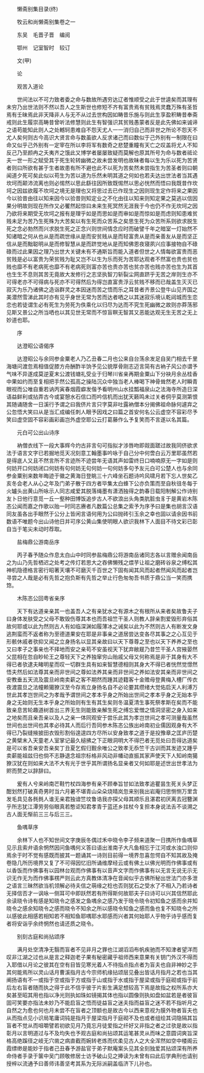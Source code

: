 <!-- { "loadSidebar": true } -->

　　懒斋别集目录(终)

　　牧云和尚懒斋别集卷之一

　　东吴　毛晋子晋　编阅

　　鄂州　记室智时　较订

　　文(甲)

　　论

　　观苦入道论

　　世间法以不可力致者委之命与数故所遇穷达辽者惟顺受之此于世逵矣而其理有未穷乃出世法则不然以吾人之生斯世也修短不齐有富贵焉有贫贱焉灵蠢万殊有圣哲焉有壬昧焉此非天降非人与无不从过去世构因如畴昔乐施与则此生享盈积畴昔奉斋戒则此生履崇高畴昔曾听法修慧则此生有智强识其贫贱愚蒙者反是此先佛如来诚谛之语苟能知此则人之处轗轲患难自不怨天尤人一一消归自己而非世之所论不怨天不尤人矣何则古今高识大贤言命与数虽欲人反求诸己而曰数似于己外别有一制限在曰命又似乎己外别有一定宰在所以李将军有数奇之悲楚重瞳有天亡之叹盖将尤人不知反己乃至颜冉之夭夷齐之饿此又博学者屡屡致疑而莫解也原其所号为命与数者祗论夫一世一形之赋受其于死生轮转幽微之故未尝发明也故昧者每以生为乐以死为苦贤者则曰所欲有甚于生者故患有所不避也此不以死为苦矣然未尝指生为苦圣者则曰朝闻道夕死可矣此似以苟生为苦以道为乐然未明其道之何如也若夫达出世法者当其遇坎坷而颠沛流离也则必惕然以思此繇往因所致既惕然以思必恍然而悟曰我既昔作坎坷之因兹欲履不坎坷之境无是理也又将思过去已作现生之因则现生定作将来之果因今以验昔由往以知来因今以验昔则知定业之不化由往以知来则知定果之莫逃以信因果分明故则现在所作又必矍然起惊曰未来生死冥然无涯我于今也仍不作无坎坷之因乃欲将来期受无坎坷之报有是理乎如是而思如是而审如是而惊如是而虑则知患难贫贱未足为苦乃生死殊为大苦矣以有生死而众苦系之矣思生死为众苦所系则欲求脱生死之念必勃然而兴求脱生死之正念兴则世间情念应时而破譬千年之暗室一灯始然不知诸暗之何从也从是而疏世缘从是而安贫贱从是而轻富贵从是而亲善友从是而坚正信从是而黜聪明从是而修智慧从是而跻觉地从是而知佛恩夜寝夙兴应事接物自不碌碌而过此果因之理乃出世大关键未有不通斯旨而能入道者但世之人情每欲富贵而恶贫贱是必以富贵为荣贫贱为耻又岂不以生为乐而死为苦耶达观者不然富也贵也贫也贱也靡不有老病死也靡不有老病死则富亦苦也贵亦苦也贫亦苦也贱亦苦也生为其首也生生不息则其苦无竟故大发修行之志坚执智刀斩裂尘网直跻乎无苦之岸则生亦不可得老亦不可得病与死亦不可得然后为得岂直富贵浮云贫贱不移而已哉盖生灭灭已寂灭为乐乃诸佛之造诣群灵之本因迷而苦之悟而乐之耳昔者齐景公登牛山见齐国之美潜然雪涕此其时亦有见乎身世无常为苦而达者哂之以其迷寂乐境认乾闼城而生恋恋也若徒谓生必有死生为劳死为佚乘化以归尽为达而不究生死幽微之故则亦莽荡邪见斯又景公之所当哂也以其见世无常而不惊盲瞑无智其又恶能达观无生无苦之无上妙道也耶。

　　序

　　达澄昭公语偈序

　　达澄昭公与余同参金粟老人乃乙丑春二月也公来自台荡余发足自吴门相去千里海塘问渡忽焉相值促膝方舟酬酢半饷予见公貌厚骨刚志迈言简有古衲子风公亦谓予气味不异遂成莫逆夏末公渡钱塘礼受业于归琴川省亲再期金粟山下分袂月余丛桂香中果如约而至复相把手然公孤高之操陆沉众中独当老人棒喝下神骨耸然老人时瞬青眼视而公唯自重若讷丙寅春烟霞癖发偕予看明州山水挂瓢福泉山之法海寺所造日深语益鲜利或拈弄古今或宴憩水石信口而吟信机而出犹天籁鸣未过关者侗乎莫测第恨其随诵随舍一日溪行予谓之曰我侪片言只字莫非吐露衲僧本分揭佛祖命脉何遽弃之公忽悟大笑曰从是当汇成编任刺人眼予因戏之曰篇之首安何名公云虚空不容彩尽予笑曰虚空固不容彩画彩画岂外虚空耶公云打葛藤作么予复笑而不言遂以名其篇。

　　元白可公出山诗序

　　衲僧衣线下一段大事辉今灼古非言句可指拟才涉唇吻即觌面蹉过故我同侪欲求法于语言文字已若掘地觅天况刻意工翰墨事吟咏于自己分中何啻白云万里耶虽然若是得底人又且不然言所不言迹所不迹尝年无语其声如雷终日口喃喃原无一字如是则何妨开口何妨闭口何妨有句何妨无句何妨一句何妨多句予友元白可公楚人也与余同参金粟别来数年晦迹于徽之黄海日登眺三十六峰坐石题诗吟风啸月若下忘人世矣乙亥冬会老人从心之年及门弟子散于四方者毕集太白蜂下公亦负策而至自秋徂冬每于火罏头出黄山所咏示人同志咸爱其脱落绳墨有潇洒独得之韵春日载阳制解公作诗别友卜日他行意觅一丘一壑种田博饭追步古人不欲浪出头角类肮脏虫豸于是黄岩木陈忞公闻而嘉之作歌以贻一时同志赓者凡数篇公总集之索予为序予曰是集也胡言汉语同友虽各出手眼然于公分上皆闲言语何用为公曰抛砖引玉余之幸也固以请余因书前数语不唯题今出山诗他日并可序公黄山集使明眼人欲识我林下人面目不待文彩已彰自当于笔尖未动时荐取。

　　盐梅鼎公游南岳序

　　丙子春予随众作息太白山中时同参盐梅鼎公将游南岳诸同志各以言赠余闻南岳之为山乃先哲栖迟之处考之传灯若思大之吞佛懒残之煨芋让祖之磨砖谷泉之缚松其神机隐德格言密行昭著天壤不可磨灭千百世之下固有闻其风而起者然闻风而起者岂寻尝之人哉是必有先哲之抱负斯有先哲之举止行色匆匆吾书质于鼎公当一笑而携筇。

　　木陈忞公回粤省亲序

　　天下有达道亲亲其一也盖吾人之有亲犹水之有源木之有根所从来者矣故鲁夫子曰身体发肤受之父母不敢毁伤尊其本也而吾祖竺干圣人则教人辞亲割爱毁形弃俗其故何耶或以此为然则古人有如临深渊如履薄冰之诫矣以此为不然则古人有断发文身逃荆蛮而不返者称为至德道果安在耶是非事亲之道居尝达变各尽其事之之心互见于形骸休戚者欤抑又闻之立身扬名以显其亲故曰以天下尊尊之至也以天下养养之至也又曰孝子之事亲也不择地而安之亲苟不安虽视天下犹弃敝屣乃昔竺干圣人宫掖晏然父昆相在忽自眇轮王之尊轻天下之养独窜穷山贻戚父母又何称焉是非于其身有大不得已者欤逮夫睹明星而叹一切群生具有如来智慧德相则其身大不得已者恍然觉憬然悟夫然后如法尊其亲而非世间之尊如法养其亲而非世间之养如法安其亲而非世间之安教垂五天流及震旦岭南卖薪之客不期然而踵其迹籍客十金赡母登黄梅入槽厂传衣夜渡震旦之法幢赖獦獠汉至今存焉立身扬名自不必论要其缵绪大觉佑启天人利溥万世此其孝岂世间之为孝哉予谓世间之孝本乎身之所始出世间之孝本乎身之无始本乎身之无始则无生本乎身之所始则有生有其生矣则冬温夏清生事死祭孝斯在矣而不能致亲息苦轮趣道树首出三界无生则能致亲解生死之缚忘爱憎之情洞坚密之身入如来之地矣而且亲吾亲以及人之亲一体同观安于尝乐此其为孝岂世间之孝可测量哉虽然世间也出世间也其孝必待其人而后行吾同参木陈忞公族出岭南初业儒因观身有大不得已乃裂缝掖披田衣毁形割俗遑遑四方尽所以安身致孝之道于是投豫章之匡庐历楚之黄檗末入天童老人室掌记最久槌拂之下正眼洞明大不得巴者无觅处曰吾得达道矣是可以省吾亲安吾亲矣丁丑夏乞假归觐余唯公之致孝无忝竺干古训而其发迹又踵乎卖薪能祖兹归也倘不志静退念祖宗标格非风动非幡动直振其家声使天下人知岭南獦獠汉犹在则如来大法不大有光于世乎其所谓扬名显亲者又何如耶是述世出世孝法为赆而赘之以辞辞曰。

　　爰有人兮来岭南芒鞋竹杖四海参有亲不顾奉旨甘如法致孝追瞿昙生死关头梦正酣划然打破真奇男时当六月暑不堪青山朵朵烧晴岚忽来别我出岩庵归思恻恻万里含发毛具见各毵毵人谁无亲君独谙竺坟鲁诰我亦探父母其顺乐且湛君初厌离去冠簪渊乎所志犹江潭劳劳俗眼真若憨讵知君孝青于蓝还乡拄杖今复担本身说法舌不谈溯之古人面无惭前三三与后三三。

　　鱼喁草序

　　余林下人也不知世间文字庚辰冬偶过禾中晓令李子频来道聚一日携所作鱼喁草见示且索弁语余惘然因问鱼喁何义答曰语出淮南子大凡鱼相忘于江河或水浊口则仰焉余于时不觉有感既而披其一题诵其一诗则目前得一境界忽喜忽愕自不知其故及掩卷隐几所历境界又复了不可得因忆旧所诵维摩经云或有佛土以佛光明而作佛事或有以香饭而作佛事有以园林台观而作佛事有以音声文字而作佛事有以无言无说无示无识无作无为而作佛事楞严则云此方真教体清净在音闻似乎古佛所秘出世法门亦多泄之语言三昧然欲当机领解必待夫信之萌缘之稔也否则犹石之受水了不相入乃若诗者无择信否才一讽咏一侧耳可中即跃然若有所得斯何故耶夫子曰诗可以兴其信然耶此余读晓令诗有感是知晓令之感发之鱼喁余之感乃发于晓令晓令初知鱼之感而余并知晓令之感余知晓令之感而晓令不知余之所以感晓令知鱼之感而鱼也复不知晓令之所以感彼此相感若相知若不相知鱼耶喁耶水耶感而兴者其何始耶人乎物乎诗乎感而复者将安诣乎余终惘然也请还质之晓令。

　　别刻古庭和尚拈颂序

　　满月处空清净无翳而盲者不见非月之罪也江湖滔滔布帆疾驰而不知津者望洋而叹非江湖之过也从是言之释迦老子果有秘密藏乎祖师西来意果有关钥门外汉不得而入耶借以月论之彼其在空有目皆见寒光着人不待指点指点者为盲夫也自非神妙之手其何能焉所以灵山话月曹溪指月古今宗师机缘拈颂层见叠出皆话月指月之若也当其阐扬语有不一或指于空或指于方或指于山或指于水或指于屋梁或指于庭砌或指于前后左右盲者随而执之得于此不信乎彼于片影生满足想较高下焉是故指之权所系亦大矣甚至昭其用也指以净光则执如珠如镜揭其体也指以圆像则执如盘如盆若是者彼盲固可笑要亦指法未妙乃不能启盲之悟而徒益盲之迷夫指而益盲之迷不若不指听月之自然之为愈也何也月未尝不在盲者之顶额也是故古今以西来意视为膜外物者盲夫也从而指点见小识局笔庸词钝是指月于屋梁指月于庭砌不及也或者组绘其词隐隔其旨盲者不觉从而咀嚼譬若初欲见月乃竟忘月徒爱指之纤好又非指之者之过欤是故以指彰月以言明道过与不及均失也予观古庭和尚拈颂其运笔甚灵从而味之意圆词爽旨深格高绝蹊径之岐无穴凿之病直截而婉转老炼而优柔见古人之大全浑然如空中楼阁云霞缥缈是能妙于指者己丑春予游盐官于弟子默庵案头见其全刻独爱其拈颂深有所养命侍者手录于箧中吴门顾敬修居士访予破山见之捧读为未曾有曰此后学典刑也请别授梓以流通予曰善师讳善坚考其系为无际派嗣盖临济下儿孙也。

